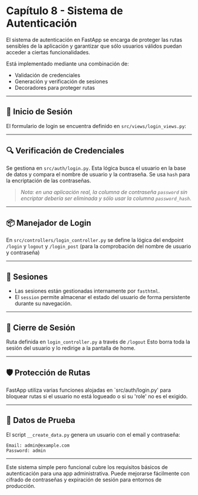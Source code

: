 # Capítulo 8 - Sistema de Autenticación

El sistema de autenticación en FastApp se encarga de proteger las rutas sensibles de la aplicación y garantizar que sólo usuarios válidos puedan acceder a ciertas funcionalidades.

Está implementado mediante una combinación de:

- Validación de credenciales
- Generación y verificación de sesiones
- Decoradores para proteger rutas

---

## 🔑 Inicio de Sesión

El formulario de login se encuentra definido en `src/views/login_views.py`:

---

## 🔍 Verificación de Credenciales

Se gestiona en `src/auth/login.py`. Esta lógica busca el usuario en la base de datos y compara el nombre de usuario y la contraseña.
Se usa `hash` para la encriptación de las contraseñas.

> *Nota: en una aplicación real, la columna de contraseña `password` sin encriptar debería ser eliminada y sólo usar la columna `password_hash`.*

---

## 📦 Manejador de Login

En `src/controllers/login_controller.py` se define la lógica del endpoint `/login` y `logout` y `/login_post` (para la comprobación del nombre de usuario y contraseña)

---

## 🔐 Sesiones

- Las sesiones están gestionadas internamente por `fasthtml`.
- El `session` permite almacenar el estado del usuario de forma persistente durante su navegación.

---

## 🚪 Cierre de Sesión

Ruta definida en `login_controller.py` a través de `/logout`
Esto borra toda la sesión del usuario y lo redirige a la pantalla de home.

---

## 🛡️ Protección de Rutas

FastApp utiliza varias funciones alojadas en `src/auth/login.py' para bloquear rutas si el usuario no está logueado o si su 'role' no es el exigido.


---

## 🧪 Datos de Prueba

El script `__create_data.py` genera un usuario con el email y contraseña:
```
Email: admin@example.com
Password: admin
```

---

Este sistema simple pero funcional cubre los requisitos básicos de autenticación para una app administrativa. Puede mejorarse fácilmente con cifrado de contraseñas y expiración de sesión para entornos de producción.
